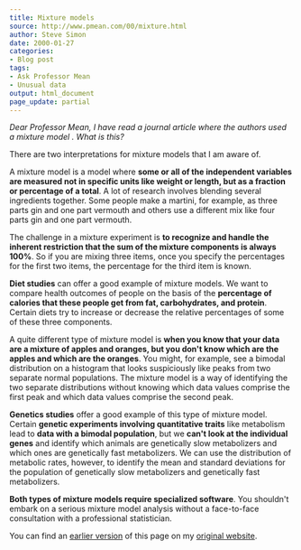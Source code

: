 ```yaml
---
title: Mixture models
source: http://www.pmean.com/00/mixture.html
author: Steve Simon
date: 2000-01-27
categories:
- Blog post
tags:
- Ask Professor Mean
- Unusual data
output: html_document
page_update: partial
---
```

*Dear Professor Mean, I have read a journal article where the authors used a mixture model . What is this?*

There are two interpretations for mixture models that I am aware of.

A mixture model is a model where **some or all of the independent variables are measured not in specific units like weight or length, but as a fraction or percentage of a total**. A lot of research involves blending several ingredients together. Some people make a martini, for example, as three parts gin and one part vermouth and others use a different mix like four parts gin and one part vermouth.

The challenge in a mixture experiment is **to recognize and handle the inherent restriction that the sum of the mixture components is always 100%**. So if you are mixing three items, once you specify the percentages for the first two items, the percentage for the third item is known.

**Diet studies** can offer a good example of mixture models. We want to compare health outcomes of people on the basis of the **percentage of calories that these people get from fat, carbohydrates, and protein**. Certain diets try to increase or decrease the relative percentages of some of these three components.

A quite different type of mixture model is **when you know that your data are a mixture of apples and oranges, but you don't know which are the apples and which are the oranges**. You might, for example, see a bimodal distribution on a histogram that looks suspiciously like peaks from two separate normal populations. The mixture model is a way of identifying the two separate distributions without knowing which data values comprise the first peak and which data values comprise the second peak.

**Genetics studies** offer a good example of this type of mixture model. Certain **genetic experiments involving quantitative traits** like metabolism lead to **data with a bimodal population**, but we **can't look at the individual genes** and identify which animals are genetically slow metabolizers and which ones are genetically fast metabolizers. We can use the distribution of metabolic rates, however, to identify the mean and standard deviations for the population of genetically slow metabolizers and genetically fast metabolizers.

**Both types of mixture models require specialized software**. You shouldn't embark on a serious mixture model analysis without a face-to-face consultation with a professional statistician.

You can find an [earlier version][sim1] of this page on my [original website][sim2].

[sim1]: http://www.pmean.com/00/mixture.html
[sim2]: http://www.pmean.com/original_site.html
